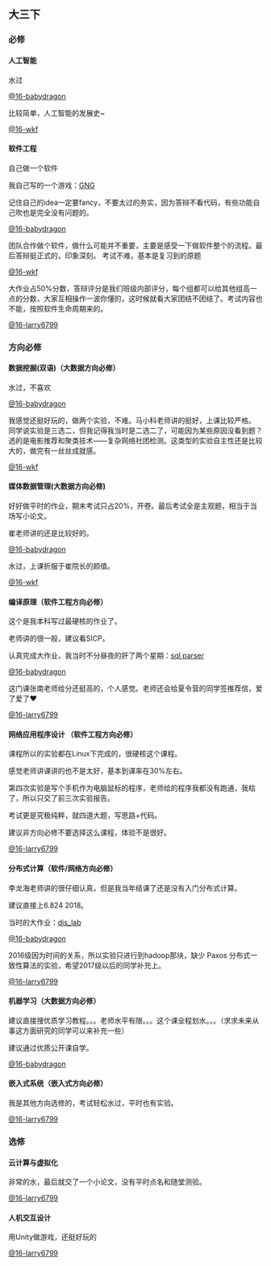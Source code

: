 ## 大三下



### 必修

#### 人工智能

水过

[@16-babydragon](<https://github.com/baolintian>)

比较简单，人工智能的发展史~

[@16-wkf](<https://github.com/kfwang-jpg>)



#### 软件工程

自己做一个软件

我自己写的一个游戏：[GNG](<https://github.com/baolintian/SoftwareProject>)

记住自己的idea一定要fancy，不要太过的务实，因为答辩不看代码，有些功能自己吹也是完全没有问题的。

[@16-babydragon](<https://github.com/baolintian>)

团队合作做个软件，做什么可能并不重要，主要是感受一下做软件整个的流程。最后答辩挺正式的，印象深刻。
考试不难，基本是复习到的原题

[@16-wkf](<https://github.com/kfwang-jpg>)

大作业占50%分数，答辩评分是我们班级内部评分，每个组都可以给其他组高一点的分数，大家互相操作一波你懂的，这时候就看大家团结不团结了。考试内容也不能，按照软件生命周期来的。

[@16-larry6799](<https://github.com/larry6799>)



### 方向必修

#### 数据挖掘(双语)（大数据方向必修）

水过，不喜欢

[@16-babydragon](<https://github.com/baolintian>)

我感觉还挺好玩的，做两个实验，不难。马小科老师讲的挺好，上课比较严格。
同学说实验是三选二，但我记得我当时是二选二了，可能因为某些原因没看到题？
选的是电影推荐和聚类技术——复杂网络社团检测。这类型的实验自主性还是比较大的，做完有一丝丝成就感。

[@16-wkf](<https://github.com/kfwang-jpg>)



#### 媒体数据管理(大数据方向必修)

好好做平时的作业，期末考试只占20%，开卷。最后考试全是主观题，相当于当场写小论文。

崔老师讲的还是比较好的。

[@16-babydragon](<https://github.com/baolintian>)

水过，上课折服于崔院长的颜值。

[@16-wkf](<https://github.com/kfwang-jpg>)



#### 编译原理（软件工程方向必修）

这个是我本科写过最硬核的作业了。

老师讲的很一般，建议看SICP。

认真完成大作业，我当时不分昼夜的肝了两个星期：[sql parser](https://github.com/baolintian/Principle-of-Compiler)

[@16-babydragon](<https://github.com/baolintian>)

这门课张南老师给分还挺高的，个人感觉。老师还会给夏令营的同学签推荐信，爱了爱了❤️

[@16-larry6799](<https://github.com/larry6799>)



#### 网络应用程序设计 （软件工程方向必修）

课程所以的实验都在Linux下完成的，很硬核这个课程。

感觉老师讲课讲的也不是太好，基本到课率在30%左右。

第四次实验是写个手机作为电脑鼠标的程序，老师给的程序我都没有跑通，我枯了，所以只交了前三次实验报告。

考试更是究极纯粹，就四道大题，写思路+代码。

建议非方向必修不要选择这么课程，体验不是很好。

[@16-larry6799](<https://github.com/larry6799>)



#### 分布式计算（软件/网络方向必修）

李龙海老师讲的很仔细认真，但是我当年结课了还是没有入门分布式计算。

建议直接上6.824 2018。

当时的大作业：[dis_lab](<https://github.com/baolintian/Distributed-System>)

[@16-babydragon](<https://github.com/baolintian>)

2016级因为时间的关系，所以实验只进行到hadoop那块，缺少 Paxos 分布式一致性算法的实验，希望2017级以后的同学补充上。

[@16-larry6799](<https://github.com/larry6799>)



#### 机器学习（大数据方向必修）

建议直接搜优质学习教程。。。老师水平有限。。。这个课全程划水。。。（求求未来从事这方面研究的同学可以来补充一些）

建议通过优质公开课自学。

[@16-babydragon](<https://github.com/baolintian>)



#### 嵌入式系统（嵌入式方向必修）

我是其他方向选修的，考试轻松水过，平时也有实验。

[@16-larry6799](<https://github.com/larry6799>)



### 选修

#### 云计算与虚拟化

非常的水，最后就交了一个小论文，没有平时点名和随堂测验。

[@16-larry6799](<https://github.com/larry6799>)



#### 人机交互设计

用Unity做游戏，还挺好玩的

[@16-larry6799](<https://github.com/larry6799>)